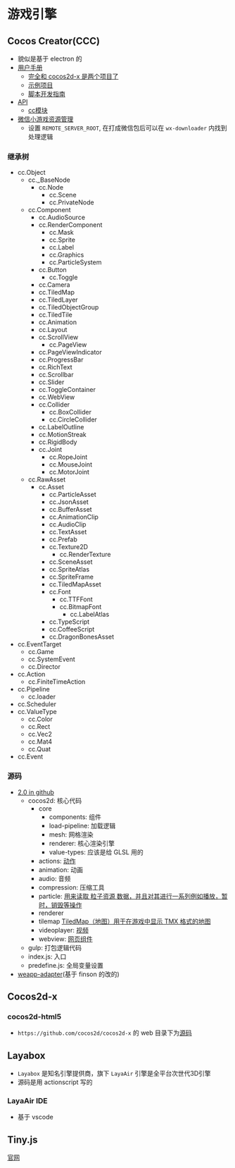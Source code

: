 # 游戏引擎

## Cocos Creator(CCC)

* 貌似是基于 electron 的
* [用户手册](https://docs.cocos.com/creator/manual/zh/)
  * [完全和 cocos2d-x 是两个项目了](https://docs.cocos.com/creator/manual/zh/getting-started/cocos2d-x-guide.html#1-%E5%85%B8%E5%9E%8B%E8%AF%AF%E5%8C%BA)
  * [示例项目](https://docs.cocos.com/creator/manual/zh/getting-started/support.html#%E6%BC%94%E7%A4%BA%E5%92%8C%E8%8C%83%E4%BE%8B%E9%A1%B9%E7%9B%AE)
  * [脚本开发指南](https://docs.cocos.com/creator/manual/zh/scripting/)
* [API](https://docs.cocos.com/creator/api/zh/)
  * [cc模块](https://docs.cocos.com/creator/api/zh/modules/cc.html)
* [微信小游戏资源管理](https://docs.cocos.com/creator/manual/zh/publish/publish-wechatgame.html#%E5%B0%8F%E6%B8%B8%E6%88%8F%E7%8E%AF%E5%A2%83%E7%9A%84%E8%B5%84%E6%BA%90%E7%AE%A1%E7%90%86)
  * 设置 `REMOTE_SERVER_ROOT`, 在打成微信包后可以在 `wx-downloader` 内找到处理逻辑

### 继承树

* cc.Object
  * cc._BaseNode
    * cc.Node
      * cc.Scene
      * cc.PrivateNode
  * cc.Component
    * cc.AudioSource
    * cc.RenderComponent
      * cc.Mask
      * cc.Sprite
      * cc.Label
      * cc.Graphics
      * cc.ParticleSystem
    * cc.Button
      * cc.Toggle
    * cc.Camera
    * cc.TiledMap
    * cc.TiledLayer
    * cc.TiledObjectGroup
    * cc.TiledTile
    * cc.Animation
    * cc.Layout
    * cc.ScrollView
      * cc.PageView
    * cc.PageViewIndicator
    * cc.ProgressBar
    * cc.RichText
    * cc.Scrollbar
    * cc.Slider
    * cc.ToggleContainer
    * cc.WebView
    * cc.Collider
      * cc.BoxCollider
      * cc.CircleCollider
    * cc.LabelOutline
    * cc.MotionStreak
    * cc.RigidBody
    * cc.Joint
      * cc.RopeJoint
      * cc.MouseJoint
      * cc.MotorJoint
  * cc.RawAsset
    * cc.Asset
      * cc.ParticleAsset
      * cc.JsonAsset
      * cc.BufferAsset
      * cc.AnimationClip
      * cc.AudioClip
      * cc.TextAsset
      * cc.Prefab
      * cc.Texture2D
        * cc.RenderTexture
      * cc.SceneAsset
      * cc.SpriteAtlas
      * cc.SpriteFrame
      * cc.TiledMapAsset
      * cc.Font
        * cc.TTFFont
        * cc.BitmapFont
          * cc.LabelAtlas
      * cc.TypeScript
      * cc.CoffeeScript
      * cc.DragonBonesAsset
* cc.EventTarget
  * cc.Game
  * cc.SystemEvent
  * cc.Director
* cc.Action
  * cc.FiniteTimeAction
* cc.Pipeline
  * cc.loader
* cc.Scheduler
* cc.ValueType
  * cc.Color
  * cc.Rect
  * cc.Vec2
  * cc.Mat4
  * cc.Quat
* cc.Event

### 源码

* [2.0 in github](https://github.com/cocos-creator/engine)
  * cocos2d: 核心代码
    * core
      * components: 组件
      * load-pipeline: 加载逻辑
      * mesh: 网格渲染
      * renderer: 核心渲染引擎
      * value-types: 应该是给 GLSL 用的
    * actions: [动作](https://docs.cocos.com/creator/manual/zh/scripting/action-list.html)
    * animation: 动画
    * audio: 音频
    * compression: 压缩工具
    * particle: [用来读取 粒子资源 数据，并且对其进行一系列例如播放，暂时，销毁等操作](https://docs.cocos.com/creator/manual/zh/components/particle-system.html)
    * renderer
    * tilemap [TiledMap（地图）用于在游戏中显示 TMX 格式的地图](https://docs.cocos.com/creator/manual/zh/components/tiledmap.html)
    * videoplayer: [视频](https://docs.cocos.com/creator/manual/zh/components/videoplayer.html)
    * webview: [网页组件](https://docs.cocos.com/creator/manual/zh/components/webview.html)
  * gulp: 打包逻辑代码
  * index.js: 入口
  * predefine.js: 全局变量设置
* [weapp-adapter](https://github.com/cocos-creator-packages/weapp-adapter)(基于 finson 的改的)

## Cocos2d-x

### cocos2d-html5

* `https://github.com/cocos2d/cocos2d-x` 的 web 目录下为[源码](https://github.com/cocos2d/cocos2d-html5)

## Layabox

* `Layabox` 是知名引擎提供商，旗下 `LayaAir` 引擎是全平台次世代3D引擎
* 源码是用 actionscript 写的

### LayaAir IDE

* 基于 vscode

## Tiny.js

[官网](http://tinyjs.net/)
